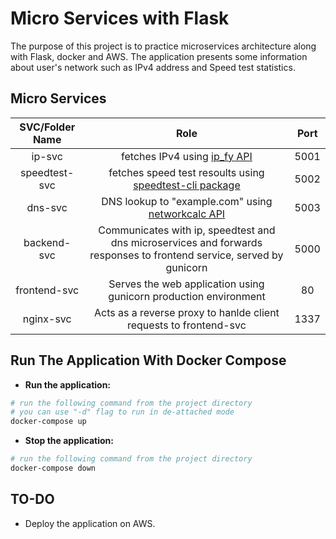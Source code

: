# Micro Services with Flask

The purpose of this project is to practice microservices architecture along with Flask, docker and AWS.
The application presents some information about user's network such as IPv4 address and Speed test statistics.


## Micro Services 

| SVC/Folder Name | Role | Port   
| :---:   | :---:   | :---: 
| ip-svc | fetches IPv4 using [ip_fy API](https://api.ipify.org?format=json) | 5001
| speedtest-svc | fetches speed test resoults using [speedtest-cli package](https://pypi.org/project/speedtest-cli/) | 5002
| dns-svc | DNS lookup to "example.com" using [networkcalc API](https://networkcalc.com/api/dns/lookup/example.com) | 5003
| backend-svc | Communicates with ip, speedtest and dns microservices and forwards responses to frontend service, served by gunicorn | 5000
| frontend-svc | Serves the web application using gunicorn production environment | 80
| nginx-svc | Acts as a reverse proxy to hanlde client requests to frontend-svc | 1337

## Run The Application With Docker Compose

- **Run the application:**
```sh
# run the following command from the project directory
# you can use "-d" flag to run in de-attached mode
docker-compose up
```
- **Stop the application:**
```sh
# run the following command from the project directory
docker-compose down
```

## TO-DO

- Deploy the application on AWS.
